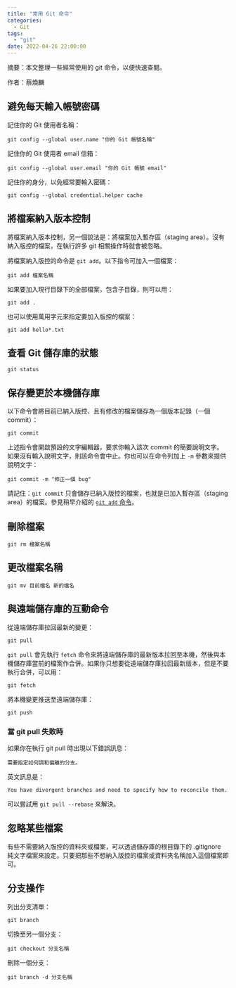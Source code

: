 ```yaml
---
title: "常用 Git 命令"
categories:
  - Git
tags:
  - "git"
date: 2022-04-26 22:00:00 
---
```


摘要：本文整理一些經常使用的 git 命令，以便快速查閱。

作者：蔡煥麟

## 避免每天輸入帳號密碼

記住你的 Git 使用者名稱：

```
git config --global user.name "你的 Git 帳號名稱"
```

記住你的 Git 使用者 email 信箱：

```
git config --global user.email "你的 Git 帳號 email"
```

記住你的身分，以免經常要輸入密碼：

```
git config --global credential.helper cache
```

## 將檔案納入版本控制

將檔案納入版本控制，另一個說法是：將檔案加入暫存區（staging area）。沒有納入版控的檔案，在執行許多 git 相關操作時就會被忽略。

將檔案納入版控的命令是 `git add`。以下指令可加入一個檔案：

```
git add 檔案名稱
```

如果要加入現行目錄下的全部檔案，包含子目錄，則可以用：

```
git add .
```

也可以使用萬用字元來指定要加入版控的檔案：

```
git add hello*.txt
```

## 查看 Git 儲存庫的狀態

```
git status
```

## 保存變更於本機儲存庫

以下命令會將目前已納入版控、且有修改的檔案儲存為一個版本記錄（一個 commit）：

```
git commit
```

上述指令會開啟預設的文字編輯器，要求你輸入該次 commit 的簡要說明文字。如果沒有輸入說明文字，則該命令會中止。你也可以在命令列加上 `-m` 參數來提供說明文字：

```
git commit -m "修正一個 bug"
```

請記住：`git commit` 只會儲存已納入版控的檔案，也就是已加入暫存區（staging area）的檔案。參見稍早介紹的 [`git add` 命令](#將檔案納入版本控制)。

## 刪除檔案

```
git rm 檔案名稱
```

## 更改檔案名稱

```
git mv 目前檔名 新的檔名
```

## 與遠端儲存庫的互動命令

從遠端儲存庫拉回最新的變更：

```
git pull
```

`git pull` 會先執行 `fetch` 命令來將遠端儲存庫的最新版本拉回至本機，然後與本機儲存庫當前的檔案作合併。如果你只想要從遠端儲存庫拉回最新版本，但是不要執行合併，可以用：

```
git fetch
```

將本機變更推送至遠端儲存庫：

```
git push
```

### 當 git pull 失敗時

如果你在執行 git pull 時出現以下錯誤訊息：

```
需要指定如何調和偏離的分支。
```

英文訊息是：

```
You have divergent branches and need to specify how to reconcile them.
```

可以嘗試用 `git pull --rebase` 來解決。

## 忽略某些檔案

有些不需要納入版控的資料夾或檔案，可以透過儲存庫的根目錄下的 .gitignore 純文字檔案來設定。只要把那些不想納入版控的檔案或資料夾名稱加入這個檔案即可。

## 分支操作

列出分支清單：

```
git branch
```

切換至另一個分支：

```
git checkout 分支名稱
```

刪除一個分支：

```
git branch -d 分支名稱
```
